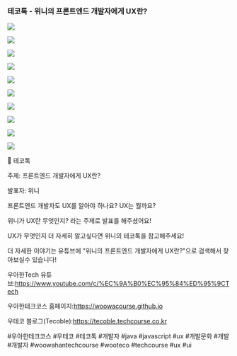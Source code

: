 ### 테코톡 - 위니의 프론트엔드 개발자에게 UX란?

![](001.png)

![](002.png)

![](003.png)

![](004.png)

![](005.png)

![](006.png)

![](007.png)

![](008.png)

![](009.png)

![](010.png)

📮 테코톡

주제: 프론트엔드 개발자에게 UX란?

발표자: 위니

프론트엔드 개발자도 UX를 알아야 하나요? UX는 뭘까요?

위니가 UX란 무엇인지? 라는 주제로 발표를 해주셨어요!

UX가 무엇인지 더 자세히 알고싶다면 위니의 테코톡을 참고해주세요!

더 자세한 이야기는 유튜브에 "위니의 프론트엔드 개발자에게 UX란?"으로 검색해서 찾아보실수 있습니다!

우아한Tech 유튜브:https://www.youtube.com/c/%EC%9A%B0%EC%95%84%ED%95%9CTech

우아한테크코스 홈페이지:https://woowacourse.github.io

우테코 블로그(Tecoble):https://tecoble.techcourse.co.kr

#우아한테크코스 #우테코 #테코톡 #개발자 #java #javascript #ux #개발문화 #개발 #개발자 #woowahantechcourse #wooteco #techcourse #ux #ui
